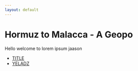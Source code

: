 ```yaml
---
layout: default
---
```

<!---
Text can be **bold**, _italic_, or ~~strikethrough~~.

[Link to another page](./another-page.html)

There should be whitespace between paragraphs.

There should be whitespace between paragraphs. We recommend including a README, or a file with information about your project.
--->
# Hormuz to Malacca - A Geopo

Hello welcome to lorem ipsum jaason

* [TITLE](./blogposts/first_post.md)
* [YELADZ](./blogposts/second_post.md)
